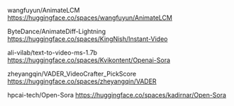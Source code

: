 
wangfuyun/AnimateLCM
https://huggingface.co/spaces/wangfuyun/AnimateLCM


ByteDance/AnimateDiff-Lightning
https://huggingface.co/spaces/KingNish/Instant-Video


ali-vilab/text-to-video-ms-1.7b
https://huggingface.co/spaces/Kvikontent/Openai-Sora


zheyangqin/VADER_VideoCrafter_PickScore
https://huggingface.co/spaces/zheyangqin/VADER


hpcai-tech/Open-Sora
https://huggingface.co/spaces/kadirnar/Open-Sora
